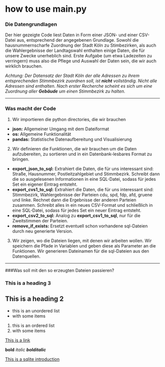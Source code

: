 # how to use main.py

### Die Datengrundlagen
Der hier gezeigte Code liest Daten in Form einer JSON- und einer CSV-Datei aus, entsprechend der angegebenen Grundlage.
Sowohl die hausnummernscharfe Zuordnung der Stadt Köln zu Stimbezirken, als auch die Wahlergebnisse der Landtagswahl enthalten einige Daten, die für unsere Zwecke unerheblich sind. 
Erste Aufgabe (um etwa Ladezeiten zu verringern) muss also die Pflege und Auswahl der Daten sein, die wir auch wirklich brauchen.

*Achtung: Der Datensatz der Stadt Köln der alle Adressen zu ihrem entsprechenden Stimmbezirk zuordnen soll, ist **nicht** vollständig. Nicht alle Adressen sind enthalten. Nach erster Recherche scheint es sich um eine Zuordnung aller **Gebäude** um einen Stimmbezirk zu halten.* 
***
### Was macht der Code

1. Wir importieren die python directories, die wir brauchen
- **json:** Allgemeiner Umgang mit dem Dateiformat
- **os:** Allgemeine Funktionalität
- **pandas:** Statistische Datenaufbereitung und Visualisierung

2. Wir definieren die Funktionen, die wir brauchen um die Daten aufzubereiten, zu sortieren und in ein Datenbank-lesbares Format zu bringen.
- **export_json_to_sql:** Extrahiert die Daten, die für uns interessant sind: Straße, Hausnummer, Postleitzahlgebiet und Stimmbezirk. 
Schreibt dann die so ausgelesenen Informationen in eine SQL-Datei, sodass für jedes Set ein eigener Eintrag entsteht.
- **export_cvs1_to_sql:**  Extrahiert die Daten, die für uns interessant sind: Stimmbezirk, Wahlergebnisse der Parteien cdu, spd, fdp, afd, gruene und linke. Rechnet dann die Ergebnisse der anderen Parteien zusammen. Schreibt alles in ein neues CSV-Format und schließlich in eine SQL-Datei, sodass für jedes Set ein neuer Eintrag entsteht.
- **export_csv2_to_sql:** Analog zu **export_csv1_to_sql**, nur für die Zweitstimmen der Parteien.
- **remove_if_exists:** Ersetzt eventuell schon vorhandene sql-Dateien durch neu generierte Version.

3. Wir zeigen, wo die Dateien liegen, mit denen wir arbeiten wollen. Wir speichern die Pfade in Variablen und geben diese als Parameter an die Funktionen. Wir generieren Dateinamen für die sql-Dateien aus den Datenquellen.
***
###Was soll mit den so erzeugten Dateien passieren?




### This is a heading 3

## This is a heading 2

- this is an unordered list
- with some items

1. this is an ordered list
2. with some items

[This is a link](google.de)

**bold**
*italic*
***bolditalic***


[This is a sqlite introduction](https://docs.python.org/3/library/sqlite3.html)

